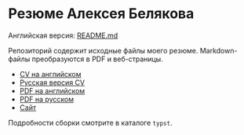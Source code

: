 # Резюме Алексея Белякова

Английская версия: [README.md](./README.md)

Репозиторий содержит исходные файлы моего резюме. Markdown-файлы преобразуются в PDF и веб-страницы.

- [CV на английском](./cv.md)
- [Русская версия CV](./cv.ru.md)
- [PDF на английском](https://github.com/qqrm/CV/releases/latest/download/Belyakov_en_typst.pdf)
- [PDF на русском](https://github.com/qqrm/CV/releases/latest/download/Belyakov_ru_typst.pdf)
- [Сайт](https://qqrm.github.io/CV/)

Подробности сборки смотрите в каталоге `typst`.
